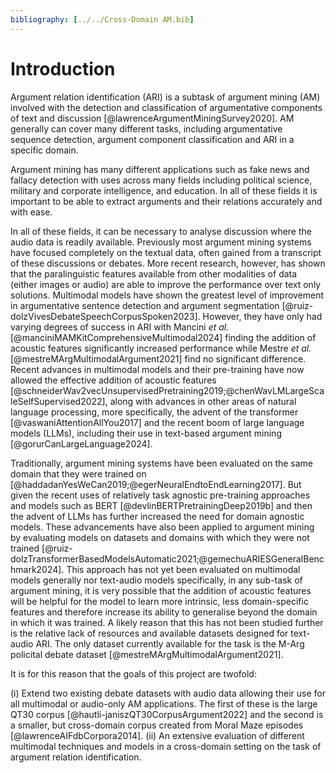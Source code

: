 ```yaml
---
bibliography: [../../Cross-Domain AM.bib]
---
```


# Introduction

Argument relation identification (ARI) is a subtask of argument mining (AM) involved with the detection and classification of argumentative components of text and discussion [@lawrenceArgumentMiningSurvey2020]. AM generally can cover many different tasks, including argumentative sequence detection, argument component classification and ARI in a specific domain.

Argument mining has many different applications such as fake news and fallacy detection with uses across many fields including political science, military and corporate intelligence, and education. In all of these fields it is important to be able to extract arguments and their relations accurately and with ease.

In all of these fields, it can be necessary to analyse discussion where the audio data is readily available. Previously most argument mining systems have focused completely on the textual data, often gained from a transcript of these discussions or debates. More recent research, however, has shown that the paralinguistic features available from other modalities of data (either images or audio) are able to improve the performance over text only solutions. Multimodal models have shown the greatest level of improvement in argumentative sentence detection and argument segmentation [@ruiz-dolzVivesDebateSpeechCorpusSpoken2023]. However, they have only had varying degrees of success in ARI with Mancini *et al.* [@manciniMAMKitComprehensiveMultimodal2024] finding the addition of acoustic features significantly increased performance while Mestre *et al.* [@mestreMArgMultimodalArgument2021] find no significant difference. Recent advances in multimodal models and their pre-training have now allowed the effective addition of acoustic features [@schneiderWav2vecUnsupervisedPretraining2019;@chenWavLMLargeScaleSelfSupervised2022], along with advances in other areas of natural language processing, more specifically, the advent of the transformer [@vaswaniAttentionAllYou2017] and the recent boom of large language models (LLMs), including their use in text-based argument mining [@gorurCanLargeLanguage2024].

Traditionally, argument mining systems have been evaluated on the same domain that they were trained on [@haddadanYesWeCan2019;@egerNeuralEndtoEndLearning2017]. But given the recent uses of relatively task agnostic pre-training approaches and models such as BERT [@devlinBERTPretrainingDeep2019b] and then the advent of LLMs has further increased the need for domain agnostic models. These advancements have also been applied to argument mining by evaluating models on datasets and domains with which they were not trained  [@ruiz-dolzTransformerBasedModelsAutomatic2021;@gemechuARIESGeneralBenchmark2024]. This approach has not yet been evaluated on multimodal models generally nor text-audio models specifically, in any sub-task of argument mining, it is very possible that the addition of acoustic features will be helpful for the model to learn more intrinsic, less domain-specific features and therefore increase its ability to generalise beyond the domain in which it was trained. A likely reason that this has not been studied further is the relative lack of resources and available datasets designed for text-audio ARI. The only dataset currently available for the task is the M-Arg policital debate dataset [@mestreMArgMultimodalArgument2021].

It is for this reason that the goals of this project are twofold:

(i) Extend two existing debate datasets with audio data allowing their use for all multimodal or audio-only AM applications. The first of these is the large QT30 corpus [@hautli-janiszQT30CorpusArgument2022] and the second is a smaller, but cross-domain corpus created from Moral Maze episodes [@lawrenceAIFdbCorpora2014].
(ii) An extensive evaluation of different multimodal techniques and models in a cross-domain setting on the task of argument relation identification.